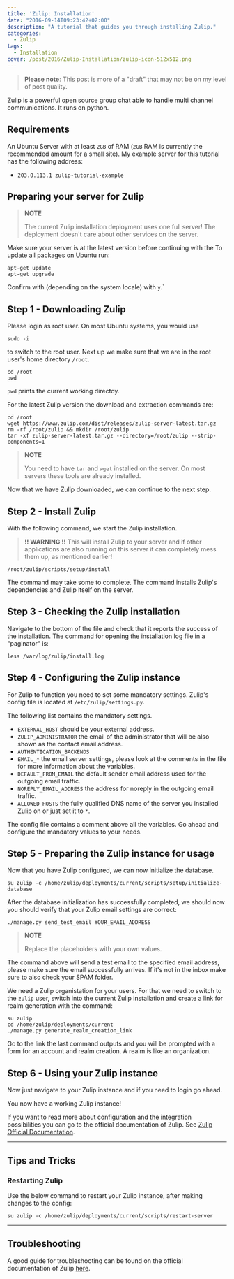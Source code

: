 ```yaml
---
title: 'Zulip: Installation'
date: "2016-09-14T09:23:42+02:00"
description: "A tutorial that guides you through installing Zulip."
categories:
  - Zulip
tags:
  - Installation
cover: /post/2016/Zulip-Installation/zulip-icon-512x512.png
---
```


> **Please note**: This post is more of a "draft" that may not be on my level of post quality.

Zulip is a powerful open source group chat able to handle multi channel communications. It runs on python.

## Requirements

An Ubuntu Server with at least `2GB` of RAM (`2GB` RAM is currently the recommended amount for a small site).
My example server for this tutorial has the following address:

* `203.0.113.1 zulip-tutorial-example`

## Preparing your server for Zulip

> **NOTE**
>
> The current Zulip installation deployment uses one full server! The deployment doesn't care about other services on the server.

Make sure your server is at the latest version before continuing with the
To update all packages on Ubuntu run:
```console
apt-get update
apt-get upgrade
```
Confirm with (depending on the system locale) with `y`.`

## Step 1 - Downloading Zulip

Please login as root user.
On most Ubuntu systems, you would use

```console
sudo -i
```

to switch to the root user.
Next up we make sure that we are in the root user's home directory `/root`.

```console
cd /root
pwd
```

`pwd` prints the current working directoy.

For the latest Zulip version the download and extraction commands are:

```console
cd /root
wget https://www.zulip.com/dist/releases/zulip-server-latest.tar.gz
rm -rf /root/zulip && mkdir /root/zulip
tar -xf zulip-server-latest.tar.gz --directory=/root/zulip --strip-components=1
```

> **NOTE**
>
> You need to have `tar` and `wget` installed on the server. On most servers these tools are already installed.

Now that we have Zulip downloaded, we can continue to the next step.

## Step 2 - Install Zulip

With the following command, we start the Zulip installation.

> **!! WARNING !!** This will install Zulip to your server and if other applications are also running on this server it can completely mess them up, as mentioned earlier!

```console
/root/zulip/scripts/setup/install
```

The command may take some to complete. The command installs Zulip's dependencies and Zulip itself on the server.

## Step 3 - Checking the Zulip installation

Navigate to the bottom of the file and check that it reports the success of the installation.
The command for opening the installation log file in a "paginator" is:

```console
less /var/log/zulip/install.log
```

## Step 4 - Configuring the Zulip instance

For Zulip to function you need to set some mandatory settings.
Zulip's config file is located at `/etc/zulip/settings.py`.

The following list contains the mandatory settings.

* `EXTERNAL_HOST` should be your external address.
* `ZULIP_ADMINISTRATOR` the email of the administrator that will be also shown as the contact email address.
* `AUTHENTICATION_BACKENDS`
* `EMAIL_*` the email server settings, please look at the comments in the file for more information about the variables.
* `DEFAULT_FROM_EMAIL` the default sender email address used for the outgoing email traffic.
* `NOREPLY_EMAIL_ADDRESS` the address for noreply in the outgoing email traffic.
* `ALLOWED_HOSTS` the fully qualified DNS name of the server you installed Zulip on or just set it to `*`.

The config file contains a comment above all the variables.
Go ahead and configure the mandatory values to your needs.

## Step 5 - Preparing the Zulip instance for usage

Now that you have Zulip configured, we can now initialize the database.

```console
su zulip -c /home/zulip/deployments/current/scripts/setup/initialize-database
```

After the database initialization has successfully completed, we should now you should verify that your Zulip email settings are correct:

```console
./manage.py send_test_email YOUR_EMAIL_ADDRESS
```

> **NOTE**
>
> Replace the placeholders with your own values.

The command above will send a test email to the specified email address, please make sure the email successfully arrives.
If it's not in the inbox make sure to also check your SPAM folder.

We need a Zulip organistation for your users.
For that we need to switch to the `zulip` user, switch into the current Zulip installation and create a link for realm generation with the command:

```console
su zulip
cd /home/zulip/deployments/current
./manage.py generate_realm_creation_link
```

Go to the link the last command outputs and you will be prompted with a form for an account and realm creation.
A realm is like an organization.

## Step 6 - Using your Zulip instance

Now just navigate to your Zulip instance and if you need to login go ahead.

You now have a working Zulip instance!

If you want to read more about configuration and the integration possibilities you can go to the official documentation of Zulip.
See [Zulip Official Documentation](https://zulip.readthedocs.io/en/latest/index.html).

***

## Tips and Tricks

### Restarting Zulip

Use the below command to restart your Zulip instance, after making changes to the config:

```console
su zulip -c /home/zulip/deployments/current/scripts/restart-server
```

***

## Troubleshooting

A good guide for troubleshooting can be found on the official documentation of Zulip [here](https://zulip.readthedocs.io/en/latest/prod-troubleshooting.html).
